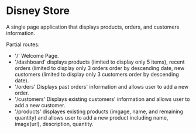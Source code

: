 # Disney Store

A single page application that displays products, orders, and customers information. 

Partial routes: 
- '/' Welcome Page. 
- '/dashboard' displays products (limited to display only 5 items), recent orders (limited to display only 3 orders order by descending date, new customers (limited to display only 3 customers order by descending date).
- '/orders' Displays past orders' information and allows user to add a new order.
- '/customers' Displays existing customers' information and allows user to add a new customer.
- '/products' displayes existing products (imgage, name, and remaining quantity) and allows user to add a new product including name, image(url), description, quantity. 
